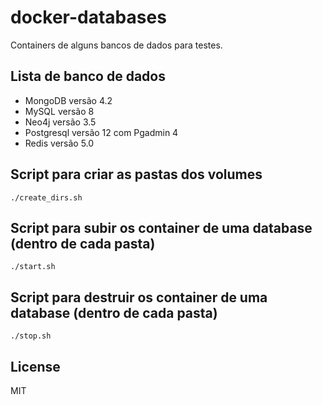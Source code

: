 docker-databases
=========

Containers de alguns bancos de dados para testes.


Lista de banco de dados
------------

- MongoDB versão 4.2
- MySQL versão 8
- Neo4j versão 3.5
- Postgresql versão 12 com Pgadmin 4
- Redis versão 5.0


Script para criar as pastas dos volumes
------------

    ./create_dirs.sh


Script para subir os container de uma database (dentro de cada pasta)
------------

    ./start.sh


Script para destruir os container de uma database (dentro de cada pasta)
------------

    ./stop.sh


License
-------

MIT